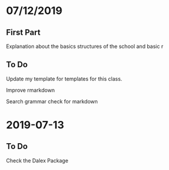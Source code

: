 # 07/12/2019
## First Part

Explanation about the basics structures of the school and basic r

## To Do

Update my template for templates for this class.

Improve rmarkdown

Search grammar check for markdown


# 2019-07-13

## To Do

Check the Dalex Package
